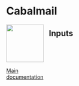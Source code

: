 <!-- BEGIN_TF_DOCS -->
# Cabalmail
<div style="width: 100px; float:left; height: 100%; padding-right: 1em;"><img src="../../docs/logo.png" width="100" />
<p><a href="../../README.md">Main documentation</a></p>
</div>


## Inputs

| Name | Description | Type | Default | Required |
|------|-------------|------|---------|:--------:|
| <a name="input_az_list"></a> [az\_list](#input\_az\_list) | List of availability zones to use. | `list(string)` | n/a | yes |
| <a name="input_cidr_block"></a> [cidr\_block](#input\_cidr\_block) | CIDR for the VPC. | `string` | n/a | yes |
| <a name="input_control_domain"></a> [control\_domain](#input\_control\_domain) | Control domain. | `string` | n/a | yes |
| <a name="input_zone_id"></a> [zone\_id](#input\_zone\_id) | Public zone for control domain. | `string` | n/a | yes |
## Modules

No modules.
## Outputs

| Name | Description |
|------|-------------|
| <a name="output_private_subnets"></a> [private\_subnets](#output\_private\_subnets) | n/a |
| <a name="output_private_zone"></a> [private\_zone](#output\_private\_zone) | n/a |
| <a name="output_public_subnets"></a> [public\_subnets](#output\_public\_subnets) | n/a |
| <a name="output_relay_ips"></a> [relay\_ips](#output\_relay\_ips) | n/a |
| <a name="output_vpc"></a> [vpc](#output\_vpc) | n/a |
## Providers

| Name | Version |
|------|---------|
| <a name="provider_aws"></a> [aws](#provider\_aws) | n/a |
## Requirements

No requirements.
## Resources

| Name | Type |
|------|------|
| [aws_eip.nat_eip](https://registry.terraform.io/providers/hashicorp/aws/latest/docs/resources/eip) | resource |
| [aws_internet_gateway.ig](https://registry.terraform.io/providers/hashicorp/aws/latest/docs/resources/internet_gateway) | resource |
| [aws_nat_gateway.nat](https://registry.terraform.io/providers/hashicorp/aws/latest/docs/resources/nat_gateway) | resource |
| [aws_route.private](https://registry.terraform.io/providers/hashicorp/aws/latest/docs/resources/route) | resource |
| [aws_route.public](https://registry.terraform.io/providers/hashicorp/aws/latest/docs/resources/route) | resource |
| [aws_route53_record.smtp](https://registry.terraform.io/providers/hashicorp/aws/latest/docs/resources/route53_record) | resource |
| [aws_route53_zone.private_dns](https://registry.terraform.io/providers/hashicorp/aws/latest/docs/resources/route53_zone) | resource |
| [aws_route_table.private](https://registry.terraform.io/providers/hashicorp/aws/latest/docs/resources/route_table) | resource |
| [aws_route_table.public](https://registry.terraform.io/providers/hashicorp/aws/latest/docs/resources/route_table) | resource |
| [aws_route_table_association.privatea](https://registry.terraform.io/providers/hashicorp/aws/latest/docs/resources/route_table_association) | resource |
| [aws_route_table_association.public](https://registry.terraform.io/providers/hashicorp/aws/latest/docs/resources/route_table_association) | resource |
| [aws_subnet.private](https://registry.terraform.io/providers/hashicorp/aws/latest/docs/resources/subnet) | resource |
| [aws_subnet.public](https://registry.terraform.io/providers/hashicorp/aws/latest/docs/resources/subnet) | resource |
| [aws_vpc.network](https://registry.terraform.io/providers/hashicorp/aws/latest/docs/resources/vpc) | resource |
<!-- END_TF_DOCS -->
